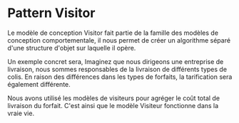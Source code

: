 # Pattern Visitor
Le modèle de conception Visitor fait partie de la famille des modèles de conception comportementale, il nous permet de créer un algorithme séparé d'une structure d'objet sur laquelle il opère. 

Un exemple concret sera, Imaginez que nous dirigeons une entreprise de livraison, nous sommes responsables de la livraison de différents types de colis. 
En raison des différences dans les types de forfaits, la tarification sera également différente.

Nous avons utilisé les modèles de visiteurs pour agréger le coût total de livraison du forfait. 
C'est ainsi que le modèle Visiteur fonctionne dans la vraie vie.
